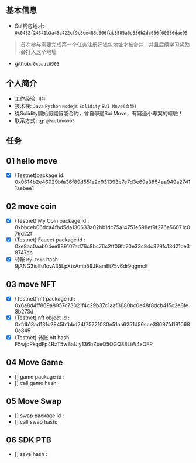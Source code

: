 ## 基本信息
- Sui钱包地址: `0x0452f24341b3a45c422cf9c8ee488d606fab3585a6e536b2dc656f60036dae95`
> 首次参与需要完成第一个任务注册好钱包地址才被合并，并且后续学习奖励会打入这个地址
- github: `0xpaul0903`

## 个人简介
- 工作经验: 4年
- 技术栈: `Java` `Python` `Nodejs` `Solidity` `SUI Move(自學)`
- 從Solidity開始認識智能合約，曾自學過Sui Move，有寫過小專案的經驗！
- 联系方式: tg: `@PaulWu0903` 

## 任务

##   01 hello move  
- [x] (Testnet)package id: 0x0614b2e46029bfa36f89d551a2e931393e7e7d3e69a3854aa949a27411aebee1 

##   02 move coin
- [x] (Testnet) My Coin package id : 0xbbceb06dca4fbd5da130633a02bb1dc75a14751e598ef9f276a56071c079d22f
- [x] (Testnet) Faucet package id : 0xe8ac0aab04ee989107ad76c8bc76c2ff09fc70e33c84c379fc13d21ce38747cb
- [x] 转账 `My Coin` hash: 9jANG3ioEu1ovA35LpXtxAmb59JKamEt75v6dr9qgmcE

##   03 move NFT
- [x] (Testnet) nft package id : 0x6a8d4ff869a8957c73021f4c29b37c1aaf3680bc0e48f8dcb415c2e8fe3b273d
- [x] (Testnet) nft object id : 0xfdb18ad131c2845bfbbd24f75721080e51aa6251d56cce38697fd1910680c845
- [x] (Testnet) 转账 nft  hash: F5wjpPkqdFp4RzT5wBaUiy136bZueQ5QGQ88LiW4xQFP

##   04 Move Game
- [] game package id :
- [] call game hash:

##   05 Move Swap
- [] swap package id :
- [] call swap hash:

##   06 SDK PTB
- [] save hash :

